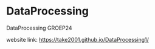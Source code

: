 # DataProcessing
DataProcessing GROEP24

website link: https://take2001.github.io/DataProcessing1/


